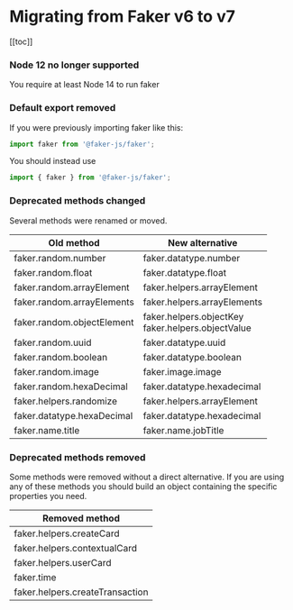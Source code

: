 # Migrating from Faker v6 to v7

[[toc]]

### Node 12 no longer supported

You require at least Node 14 to run faker

### Default export removed

If you were previously importing faker like this:

```js
import faker from '@faker-js/faker';
```

You should instead use

```js
import { faker } from '@faker-js/faker';
```

### Deprecated methods changed

Several methods were renamed or moved.

| Old method                 | New alternative                                        |
| -------------------------- | ------------------------------------------------------ |
| faker.random.number        | faker.datatype.number                                  |
| faker.random.float         | faker.datatype.float                                   |
| faker.random.arrayElement  | faker.helpers.arrayElement                             |
| faker.random.arrayElements | faker.helpers.arrayElements                            |
| faker.random.objectElement | faker.helpers.objectKey <br> faker.helpers.objectValue |
| faker.random.uuid          | faker.datatype.uuid                                    |
| faker.random.boolean       | faker.datatype.boolean                                 |
| faker.random.image         | faker.image.image                                      |
| faker.random.hexaDecimal   | faker.datatype.hexadecimal                             |
| faker.helpers.randomize    | faker.helpers.arrayElement                             |
| faker.datatype.hexaDecimal | faker.datatype.hexadecimal                             |
| faker.name.title           | faker.name.jobTitle                                    |

### Deprecated methods removed

Some methods were removed without a direct alternative. If you are using any of these methods you should build an object containing the specific properties you need.

| Removed method                  |
| ------------------------------- |
| faker.helpers.createCard        |
| faker.helpers.contextualCard    |
| faker.helpers.userCard          |
| faker.time                      |
| faker.helpers.createTransaction |

